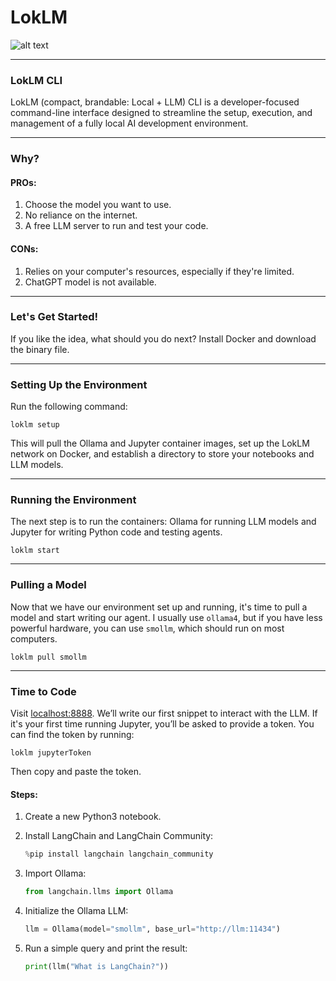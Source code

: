 # LokLM 

![alt text](https://private-user-images.githubusercontent.com/211166084/444964666-9e2b09cc-3a03-4e47-b20d-18fb1c2663cf.png?jwt=eyJhbGciOiJIUzI1NiIsInR5cCI6IkpXVCJ9.eyJpc3MiOiJnaXRodWIuY29tIiwiYXVkIjoicmF3LmdpdGh1YnVzZXJjb250ZW50LmNvbSIsImtleSI6ImtleTUiLCJleHAiOjE3NDc2MjcyNjYsIm5iZiI6MTc0NzYyNjk2NiwicGF0aCI6Ii8yMTExNjYwODQvNDQ0OTY0NjY2LTllMmIwOWNjLTNhMDMtNGU0Ny1iMjBkLTE4ZmIxYzI2NjNjZi5wbmc_WC1BbXotQWxnb3JpdGhtPUFXUzQtSE1BQy1TSEEyNTYmWC1BbXotQ3JlZGVudGlhbD1BS0lBVkNPRFlMU0E1M1BRSzRaQSUyRjIwMjUwNTE5JTJGdXMtZWFzdC0xJTJGczMlMkZhd3M0X3JlcXVlc3QmWC1BbXotRGF0ZT0yMDI1MDUxOVQwMzU2MDZaJlgtQW16LUV4cGlyZXM9MzAwJlgtQW16LVNpZ25hdHVyZT02ZDk1N2UzYmIzOTkxMWIwM2JjZWZmZmU1NmJlNDljYzExM2FkYmNjYjY0N2M0ZTZjNDE2MDRiOWYyZmUxYzI5JlgtQW16LVNpZ25lZEhlYWRlcnM9aG9zdCJ9.EKm6UaqaZf4eYz6Bg6XsWnWIybsAtrFDObhKueeLbl0 "LoklM LOGO")

---

### LokLM CLI

LokLM (compact, brandable: Local + LLM) CLI is a developer-focused command-line interface designed to streamline the setup, execution, and management of a fully local AI development environment.

---

### Why?

#### PROs:

1. Choose the model you want to use.
2. No reliance on the internet.
3. A free LLM server to run and test your code.

#### CONs:

1. Relies on your computer's resources, especially if they're limited.
2. ChatGPT model is not available.

---

### Let's Get Started!

If you like the idea, what should you do next?
Install Docker and download the binary file.

---

### Setting Up the Environment

Run the following command:

```shell
loklm setup
```

This will pull the Ollama and Jupyter container images, set up the LokLM network on Docker, and establish a directory to store your notebooks and LLM models.

---

### Running the Environment

The next step is to run the containers: Ollama for running LLM models and Jupyter for writing Python code and testing agents.

```shell
loklm start
```

---

### Pulling a Model

Now that we have our environment set up and running, it's time to pull a model and start writing our agent. I usually use `ollama4`, but if you have less powerful hardware, you can use `smollm`, which should run on most computers.

```shell
loklm pull smollm
```

---

### Time to Code

Visit [localhost:8888](http://localhost:8888). We’ll write our first snippet to interact with the LLM.
If it's your first time running Jupyter, you’ll be asked to provide a token.
You can find the token by running:

```shell
loklm jupyterToken
```

Then copy and paste the token.

#### Steps:

1. Create a new Python3 notebook.
2. Install LangChain and LangChain Community:

   ```python
   %pip install langchain langchain_community
   ```
3. Import Ollama:

   ```python
   from langchain.llms import Ollama
   ```
4. Initialize the Ollama LLM:

   ```python
   llm = Ollama(model="smollm", base_url="http://llm:11434")
   ```
5. Run a simple query and print the result:

   ```python
   print(llm("What is LangChain?"))
   ```

